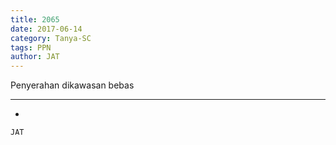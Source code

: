 ```yaml
---
title: 2065
date: 2017-06-14
category: Tanya-SC
tags: PPN
author: JAT
---
```


Penyerahan dikawasan bebas

---

-

`JAT`
